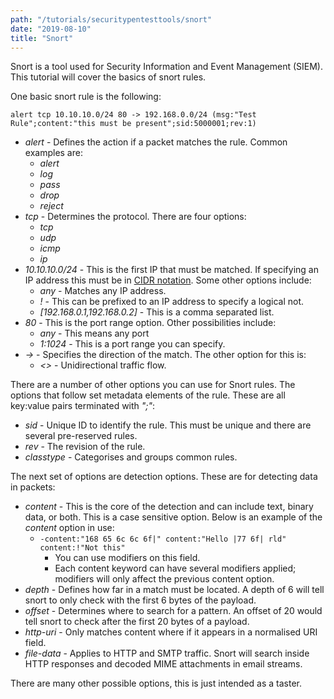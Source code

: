 ```yaml
---
path: "/tutorials/securitypentesttools/snort"
date: "2019-08-10"
title: "Snort"
---
```


Snort is a tool used for Security Information and Event Management (SIEM). This tutorial will cover the basics of snort rules.

One basic snort rule is the following:

```vim
alert tcp 10.10.10.0/24 80 -> 192.168.0.0/24 (msg:"Test Rule";content:"this must be present";sid:5000001;rev:1)
```

* *alert* - Defines the action if a packet matches the rule. Common examples are:
    * *alert*
    * *log*
    * *pass*
    * *drop*
    * *reject*
* *tcp* - Determines the protocol. There are four options:
    * *tcp*
    * *udp*
    * *icmp*
    * *ip*
* *10.10.10.0/24* - This is the first IP that must be matched. If specifying an IP address this must be in [CIDR notation](https://www.wikiwand.com/en/Classless_Inter-Domain_Routing). Some other options include:
    * *any* - Matches any IP address.
    * *!* - This can be prefixed to an IP address to specify a logical not.
    * *[192.168.0.1,192.168.0.2]* - This is a comma separated list.
* *80* - This is the port range option. Other possibilities include:
    * *any* - This means any port
    * *1:1024* - This is a port range you can specify.
* *->* - Specifies the direction of the match. The other option for this is:
    * *<>* - Unidirectional traffic flow.

There are a number of other options you can use for Snort rules. The options that follow set metadata elements of the rule. These are all key:value pairs terminated with *";"*:
* *sid* - Unique ID to identify the rule. This must be unique and there are several pre-reserved rules.
* *rev* - The revision of the rule.
* *classtype* - Categorises and groups common rules.

The next set of options are detection options. These are for detecting data in packets:
* *content* - This is the core of the detection and can include text, binary data, or both. This is a case sensitive option. Below is an example of the *content* option in use:
    * `-content:"168 65 6c 6c 6f|" content:"Hello |77 6f| rld" content:!"Not this"` 
        * You can use modifiers on this field.
        * Each content keyword can have several modifiers applied; modifiers will only affect the previous content option.
* *depth* - Defines how far in a match must be located. A depth of 6 will tell snort to only check with the first 6 bytes of the payload.
* *offset* - Determines where to search for a pattern. An offset of 20 would tell snort to check after the first 20 bytes of a payload.
* *http-uri* - Only matches content where if it appears in a normalised URI field.
* *file-data* - Applies to HTTP and SMTP traffic. Snort will search inside HTTP responses and decoded MIME attachments in email streams.

There are many other possible options, this is just intended as a taster.